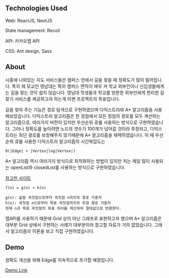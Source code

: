 ## Technologies Used

Web: ReactJS, NextJS

State management: Recoil

API: 카카오맵 API

CSS: Ant design, Sass


## About

시중에 나와있는 지도 서비스들은 캠퍼스 안에서 길을 찾을 때 정확도가 많이 떨어집니다. 특히 제 모교인 영남대는 특히 캠퍼스 면적이 매우 커 학교 외부인이나 신입생들에게는 길을 찾는 것이 쉽지 않습니다. 영남대 학생들과 학교를 방문한 외부인에게 편리한 길찾기 서비스를 제공하고자 하는게 이번 프로젝트의 목표입니다.


길을 찾아 주는 기능은 경로 탐색으로 구현하였으며 다익스트라와 A* 알고리즘을 사용해보았습니다. 다익스트라 알고리즘은 한 정점에서 모든 정점의 경로를 모두 계산하는 알고리즘으로, 여러가지 버전이 있지만 우선순위 큐를 사용하는 방식으로 구현하였습니다. 그러나 정확도를 높이려면 노드의 갯수가 100개가 넘어갈 것이라 추정되고, 다익스트라는 최단 경로를 보장해주지 않기때문에 A* 알고리즘을 채택하였습니다. 이 때 우선순위 큐를 사용한 다익스트라 알고리즘의 시간복잡도는 
```
O(|Edge| + |Vertex|log|Vertex|) 
```


A* 알고리즘 역시 여러가지 방식으로 최적화하는 방법이 있지만 저는 제일 많이 사용되는 openList와 closedList를 사용하는 방식으로 구현하였습니다. 

<a href="http://www.gisdeveloper.co.kr/?p=3897">참고한 사이트</a>

```
f(n) = g(n) + h(n)

g(n): 출발 꼭짓점으로부터 꼭짓점 n까지의 경로 가중치
h(n): 꼭짓점 n으로부터 목표 꼭짓점까지의 추정 경로 가중치
현재 n과 목표 꼭짓점의 좌표 차이를 계산하여 절대값으로 반환한다. 
```


맵API를 사용하기 때문에 Grid 상이 아닌 그래프로 표현하고자 했으며 A* 알고리즘은 대부분 Grid 상에서 구현하는 사례가 대부분이라 참고할 자료가 거의 없었습니다. 그래서 알고리즘의 이론을 보고 직접 구현하였습니다.


## Demo

정확도 개선을 위해 Edge를 지속적으로 추가할 예정입니다.


<a href="https://project-yu-pathfinder-2h2co73k8.vercel.app">Demo Link</a>




## 



